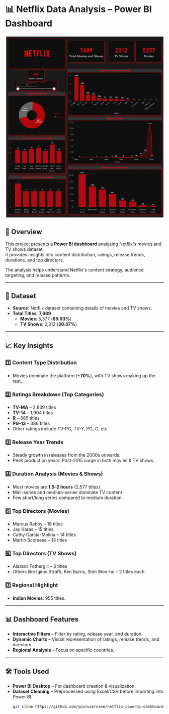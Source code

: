 # 📊 Netflix Data Analysis – Power BI Dashboard

![Sample Image](https://github.com/AKHILESHsingh1/Netflix-Data-analysis/blob/main/Snapshot%20of%20Netflix%20Dashboard.png)

## 📌 Overview
This project presents a **Power BI dashboard** analyzing Netflix's movies and TV shows dataset.  
It provides insights into content distribution, ratings, release trends, durations, and top directors.  

The analysis helps understand Netflix's content strategy, audience targeting, and release patterns.

---

## 📂 Dataset
- **Source**: Netflix dataset containing details of movies and TV shows.
- **Total Titles**: **7,689**
  - **Movies**: 5,377 (**69.93%**)
  - **TV Shows**: 2,312 (**30.07%**)

---

## 📈 Key Insights

### 1️⃣ Content Type Distribution
- Movies dominate the platform (**~70%**), with TV shows making up the rest.

### 2️⃣ Ratings Breakdown (Top Categories)
- **TV-MA** – 2,839 titles  
- **TV-14** – 1,904 titles  
- **R** – 665 titles  
- **PG-13** – 386 titles  
- Other ratings include TV-PG, TV-Y, PG, G, etc.

### 3️⃣ Release Year Trends
- Steady growth in releases from the 2000s onwards.
- Peak production years: Post-2015 surge in both movies & TV shows.

### 4️⃣ Duration Analysis (Movies & Shows)
- Most movies are **1.5–2 hours** (2,577 titles).
- Mini-series and medium-series dominate TV content.
- Few short/long series compared to medium duration.

### 5️⃣ Top Directors (Movies)
- Marcus Raboy – 18 titles  
- Jay Karas – 15 titles  
- Cathy Garcia-Molina – 14 titles  
- Martin Scorsese – 13 titles

### 6️⃣ Top Directors (TV Shows)
- Alastair Fothergill – 3 titles  
- Others like Iginio Straffi, Ken Burns, Shin Won-ho – 2 titles each.

### 7️⃣ Regional Highlight
- **Indian Movies**: 955 titles.

---

## 📊 Dashboard Features
- **Interactive Filters** – Filter by rating, release year, and duration.
- **Dynamic Charts** – Visual representation of ratings, release trends, and directors.
- **Regional Analysis** – Focus on specific countries.

---

## 🛠 Tools Used
- **Power BI Desktop** – For dashboard creation & visualization.
- **Dataset Cleaning** – Preprocessed using Excel/CSV before importing into Power BI.
   ```bash
   git clone https://github.com/yourusername/netflix-powerbi-dashboard.git
